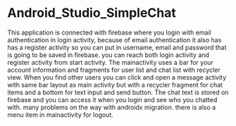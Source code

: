 # Android_Studio_SimpleChat

This application is connected with firebase where you login with email authentication in login activity, because of email authentication it also has has a register activity so you can put in username, email and password that is going to be saved in firebase. you can reach both login activity and register activity from start activity. The mainactivity uses a bar for your account information and fragments for user list and chat list with recycler view. When you find other users you can click and open a message activity with same bar layout as main activity but with a recycler fragment for chat items and a bottom for text input and send button. The chat text is stored on firebase and you can access it when you login and see who you chatted with. many problems on the way with androidx migration. there is also a menu item in mainactivity for logout. 
